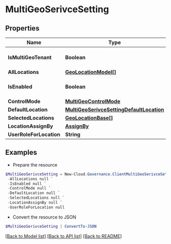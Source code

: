 # MultiGeoSerivceSetting
## Properties

Name | Type | Description | Notes
------------ | ------------- | ------------- | -------------
**IsMultiGeoTenant** | **Boolean** |  | [optional] [default to $false]
**AllLocations** | [**GeoLocationModel[]**](GeoLocationModel.md) |  | [optional] 
**IsEnabled** | **Boolean** |  | [optional] [default to $false]
**ControlMode** | [**MultiGeoControlMode**](MultiGeoControlMode.md) |  | [optional] 
**DefaultLocation** | [**MultiGeoSerivceSettingDefaultLocation**](MultiGeoSerivceSettingDefaultLocation.md) |  | [optional] 
**SelectedLocations** | [**GeoLocationBase[]**](GeoLocationBase.md) |  | [optional] 
**LocationAssignBy** | [**AssignBy**](AssignBy.md) |  | [optional] 
**UserRoleForLocation** | **String** |  | [optional] 

## Examples

- Prepare the resource
```powershell
$MultiGeoSerivceSetting = New-Cloud.Governance.ClientMultiGeoSerivceSetting  -IsMultiGeoTenant null `
 -AllLocations null `
 -IsEnabled null `
 -ControlMode null `
 -DefaultLocation null `
 -SelectedLocations null `
 -LocationAssignBy null `
 -UserRoleForLocation null
```

- Convert the resource to JSON
```powershell
$MultiGeoSerivceSetting | ConvertTo-JSON
```

[[Back to Model list]](../README.md#documentation-for-models) [[Back to API list]](../README.md#documentation-for-api-endpoints) [[Back to README]](../README.md)

